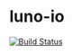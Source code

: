 # luno-io	

  [![Build Status](https://img.shields.io/circleci/project/github/RedSparr0w/node-csgo-parser.svg)](https://circleci.com/gh/Rellum/luno-io)